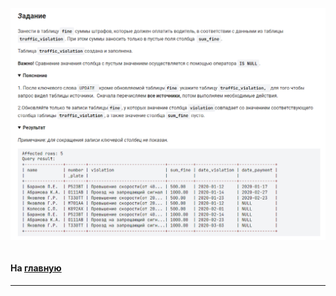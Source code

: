 

<img src="../art/1.7.3.task.png" alt="solution" >

```sql

```

#### На [главную](https://github.com/BEPb/stepik_sql#readme)

---


